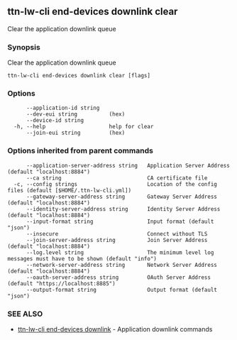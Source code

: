 ## ttn-lw-cli end-devices downlink clear

Clear the application downlink queue

### Synopsis

Clear the application downlink queue

```
ttn-lw-cli end-devices downlink clear [flags]
```

### Options

```
      --application-id string   
      --dev-eui string          (hex)
      --device-id string        
  -h, --help                    help for clear
      --join-eui string         (hex)
```

### Options inherited from parent commands

```
      --application-server-address string   Application Server Address (default "localhost:8884")
      --ca string                           CA certificate file
  -c, --config strings                      Location of the config files (default [$HOME/.ttn-lw-cli.yml])
      --gateway-server-address string       Gateway Server Address (default "localhost:8884")
      --identity-server-address string      Identity Server Address (default "localhost:8884")
      --input-format string                 Input format (default "json")
      --insecure                            Connect without TLS
      --join-server-address string          Join Server Address (default "localhost:8884")
      --log.level string                    The minimum level log messages must have to be shown (default "info")
      --network-server-address string       Network Server Address (default "localhost:8884")
      --oauth-server-address string         OAuth Server Address (default "https://localhost:8885")
      --output-format string                Output format (default "json")
```

### SEE ALSO

* [ttn-lw-cli end-devices downlink](ttn-lw-cli_end-devices_downlink.md)	 - Application downlink commands

